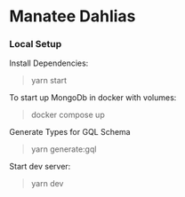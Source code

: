 # Manatee Dahlias

### Local Setup

Install Dependencies:

> yarn start

To start up MongoDb in docker with volumes:

> docker compose up

Generate Types for GQL Schema

> yarn generate:gql

Start dev server:

> yarn dev
